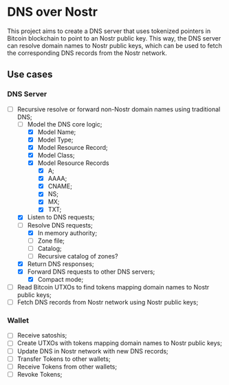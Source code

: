# DNS over Nostr

This project aims to create a DNS server that uses tokenized pointers in Bitcoin
blockchain to point to an Nostr public key. This way, the DNS server can resolve
domain names to Nostr public keys, which can be used to fetch the corresponding
DNS records from the Nostr network.

## Use cases

### DNS Server

- [ ] Recursive resolve or forward non-Nostr domain names using traditional DNS;
  - [ ] Model the DNS core logic;
    - [x] Model Name;
    - [x] Model Type;
    - [x] Model Resource Record;
    - [x] Model Class;
    - [x] Model Resource Records
      - [x] A;
      - [x] AAAA;
      - [x] CNAME;
      - [x] NS;
      - [x] MX;
      - [x] TXT;
  - [x] Listen to DNS requests;
  - [ ] Resolve DNS requests;
    - [x] In memory authority;
    - [ ] Zone file;
    - [ ] Catalog;
    - [ ] Recursive catalog of zones?
  - [x] Return DNS responses;
  - [x] Forward DNS requests to other DNS servers;
    - [x] Compact mode;
- [ ] Read Bitcoin UTXOs to find tokens mapping domain names to Nostr public keys;
- [ ] Fetch DNS records from Nostr network using Nostr public keys;

### Wallet

- [ ] Receive satoshis;
- [ ] Create UTXOs with tokens mapping domain names to Nostr public keys;
- [ ] Update DNS in Nostr network with new DNS records;
- [ ] Transfer Tokens to other wallets;
- [ ] Receive Tokens from other wallets;
- [ ] Revoke Tokens;
